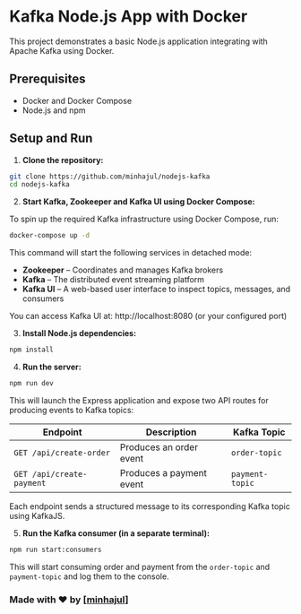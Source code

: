 # Kafka Node.js App with Docker

This project demonstrates a basic Node.js application integrating with Apache Kafka using Docker.

## Prerequisites

- Docker and Docker Compose
- Node.js and npm

## Setup and Run

1.  **Clone the repository:**

```bash
git clone https://github.com/minhajul/nodejs-kafka
cd nodejs-kafka
```

2.  **Start Kafka, Zookeeper and Kafka UI using Docker Compose:**

To spin up the required Kafka infrastructure using Docker Compose, run:
```bash
docker-compose up -d
```

This command will start the following services in detached mode:
- **Zookeeper** – Coordinates and manages Kafka brokers
- **Kafka** – The distributed event streaming platform
- **Kafka UI** – A web-based user interface to inspect topics, messages, and consumers

You can access Kafka UI at: http://localhost:8080 (or your configured port)

3.  **Install Node.js dependencies:**

```bash
npm install
```

4.  **Run the server:**

```bash
npm run dev
```

This will launch the Express application and expose two API routes for producing events to Kafka topics:

| Endpoint                  | Description              | Kafka Topic     |
|---------------------------| ------------------------ | --------------- |
| `GET /api/create-order`   | Produces an order event  | `order-topic`   |
| `GET /api/create-payment` | Produces a payment event | `payment-topic` |

Each endpoint sends a structured message to its corresponding Kafka topic using KafkaJS.

5.  **Run the Kafka consumer (in a separate terminal):**

```bash
npm run start:consumers
```

This will start consuming order and payment from the `order-topic` and `payment-topic` and log them to the console.

### Made with ❤️ by [[minhajul](https://github.com/minhajul)]
